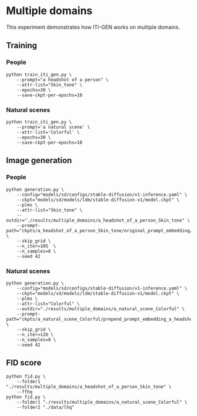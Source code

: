 
# Multiple domains
This experiment demonstrates how ITI-GEN works on multiple domains.
## Training
### People
```shell
python train_iti_gen.py \
    --prompt="a headshot of a person" \
    --attr-list="Skin_tone" \
    --epochs=30 \
    --save-ckpt-per-epochs=10
```
### Natural scenes
```shell
python train_iti_gen.py \
    --prompt='a natural scene' \
    --attr-list='Colorful' \
    --epochs=30 \
    --save-ckpt-per-epochs=10
```
## Image generation
### People
```shell
python generation.py \
    --config="models/sd/configs/stable-diffusion/v1-inference.yaml" \
    --ckpt="models/sd/models/ldm/stable-diffusion-v1/model.ckpt" \
    --plms \
    --attr-list="Skin_tone" \
    --outdir="./results/multiple_domains/a_headshot_of_a_person_Skin_tone" \
    --prompt-path="ckpts/a_headshot_of_a_person_Skin_tone/original_prompt_embedding/basis_final_embed_29.pt" \
    --skip_grid \
    --n_iter=105  \
    --n_samples=8 \
    --seed 42
```
### Natural scenes
```shell
python generation.py \
    --config="models/sd/configs/stable-diffusion/v1-inference.yaml" \
    --ckpt="models/sd/models/ldm/stable-diffusion-v1/model.ckpt" \
    --plms \
    --attr-list="Colorful" \
    --outdir="./results/multiple_domains/a_natural_scene_Colorful" \
    --prompt-path="ckpts/a_natural_scene_Colorful/prepend_prompt_embedding_a_headshot_of_a_person/basis_final_embed_29.pt" \
    --skip_grid \
    --n_iter=126 \
    --n_samples=8 \
    --seed 42
```

## FID score
```shell
python fid.py \
    --folder1 "./results/multiple_domains/a_headshot_of_a_person_Skin_tone" \
    --ffhq 
python fid.py \
    --folder1 "./results/multiple_domains/a_natural_scene_Colorful" \
    --folder2 "./data/lhq" 
```